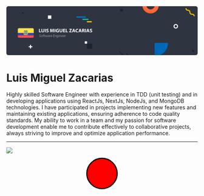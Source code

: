 <img src="https://raw.githubusercontent.com/lmzacarias/lmzacarias/main/Luis%20Miguel%20Zacarias.png" alt="Luis Miguel Zacarias - Software Engineer">

# Luis Miguel Zacarias

Highly skilled Software Engineer with experience in TDD (unit testing) and in developing applications using ReactJs, NextJs, NodeJs, and MongoDB technologies. I have participated in projects implementing new features and maintaining existing applications, ensuring adherence to code quality standards. My ability to work in a team and my passion for software development enable me to contribute effectively to collaborative projects, always striving to improve and optimize application performance.

---

<img align="" height='170px' src="https://github-readme-stats.vercel.app/api?username=lmzacarias&theme=graywhite&show_icons=true&count_private=true"/>

<div align="center">
  <svg width="100" height="100" xmlns="http://www.w3.org/2000/svg" viewBox="0 0 100 100">
    <circle cx="50" cy="50" r="40" stroke="black" stroke-width="3" fill="red" />
  </svg>
</div>
